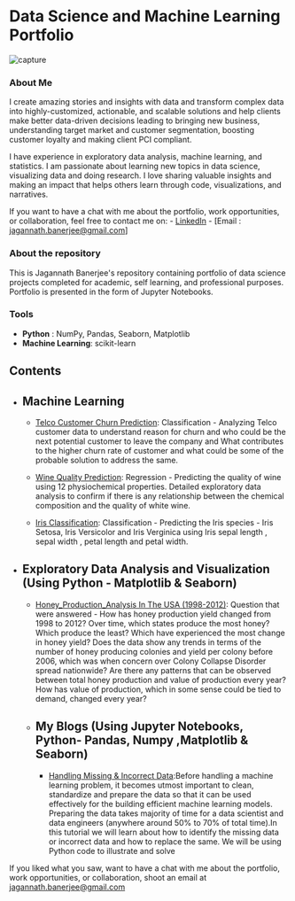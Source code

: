# Data Science and Machine Learning Portfolio
![capture](https://user-images.githubusercontent.com/23444472/43589488-d5d2a9b4-963c-11e8-9838-514713f46dc7.JPG)
### About Me
I create amazing stories and insights with data and transform complex data into highly-customized, actionable, and scalable solutions  and help clients make better data-driven decisions leading to bringing new business, understanding target market and customer segmentation, boosting customer loyalty and making client PCI compliant.

I have experience in exploratory data analysis, machine learning, and statistics. I am passionate about learning new topics in data science, visualizing data and doing research. I love sharing valuable insights and making an impact that helps others learn through code, visualizations, and narratives.

If you want to have a chat with me about the portfolio, work opportunities, or collaboration, feel free to contact me on:
    - [LinkedIn](https://www.linkedin.com/in/jagannath-banerjee/)
    - [Email : jagannath.banerjee@gmail.com]

### About the repository
This is Jagannath Banerjee's repository containing portfolio of data science projects completed for academic, self learning, and professional purposes. Portfolio is presented in the form of Jupyter Notebooks.

### Tools
  - **Python** : NumPy, Pandas, Seaborn, Matplotlib
  - **Machine Learning**: scikit-learn

## Contents
- ## Machine Learning
    - [Telco Customer Churn Prediction](https://github.com/jbanerje/Data-Science-and-Machine-Learning/blob/master/IPythonNotebook_Machine_Learning/Telco%20Customer%20Churn.ipynb): Classification - Analyzing Telco customer data to understand reason for churn and who could be the next potential customer to leave the company and What contributes to the higher churn rate of customer and what could be some of the probable solution to address the same.

    - [Wine Quality Prediction](https://github.com/jbanerje/Data-Science-and-Machine-Learning/blob/master/IPythonNotebook_Machine_Learning/UCI%20Wine%20Quality%20Assessment.ipynb): Regression  - Predicting the quality of wine using 12 physiochemical properties. Detailed exploratory data analysis to confirm if there is any relationship between the chemical composition and the quality of white wine.
    - [Iris Classification](https://github.com/jbanerje/Data-Science-and-Machine-Learning/blob/master/IPythonNotebook_Machine_Learning/Iris_Classification.ipynb): Classification - Predicting the Iris species - Iris Setosa, Iris Versicolor and Iris Verginica using Iris sepal length , sepal width , petal length and petal width.

- ## Exploratory Data Analysis and Visualization (Using Python - Matplotlib & Seaborn)
    - [Honey_Production_Analysis
    In The USA (1998-2012)](https://github.com/jbanerje/Data-Science-and-Machine-Learning/blob/master/IPythonNotebook_Vizualization/Honey%20Production.ipynb): Question that were answered  - How has honey production yield changed from 1998 to 2012? Over time, which states produce the most honey? Which produce the least? Which have experienced the most change in honey yield? Does the data show any trends in terms of the number of honey producing colonies and yield per colony before 2006, which was when concern over Colony Collapse Disorder spread nationwide? Are there any patterns that can be observed between total honey production and value of production every year? How has value of production, which in some sense could be tied to demand, changed every year?

    - ## My Blogs (Using Jupyter Notebooks, Python- Pandas, Numpy ,Matplotlib & Seaborn)
        - [Handling Missing & Incorrect Data](https://github.com/jbanerje/Data-Science-and-Machine-Learning/blob/master/IPythonNotebook_Machine%20Learning%20Basic%20Model/Handling%20Missing%20%26%20Incorrect%20Data.ipynb):Before handling a machine learning problem, it becomes utmost important to clean, standardize and prepare the data so that it can be used effectively for the building efficient machine learning models. Preparing the data takes majority of time for a data scientist and data engineers (anywhere around 50% to 70% of total time).In this tutorial we will learn about how to identify the missing data or incorrect data and how to replace the same. We will be using Python code to illustrate and solve
        
If you liked what you saw, want to have a chat with me about the portfolio, work opportunities, or collaboration, shoot an email at jagannath.banerjee@gmail.com
